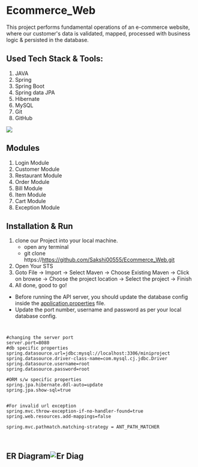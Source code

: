 # Ecommerce_Web
This project performs fundamental operations of an e-commerce website, where our customer's data is validated, mapped, processed with business logic & persisted in the database.

 
## Used Tech Stack & Tools:
1. JAVA
2. Spring
3. Spring Boot
4. Spring data JPA
5. Hibernate
6. MySQL
7. Git
8. GitHub

[![](https://skillicons.dev/icons?i=java,spring,hibernate,mysql,git,github)]()

## Modules
1. Login Module
2. Customer Module
3. Restaurant Module
4. Order Module
5. Bill Module
6. Item Module
7. Cart Module
8. Exception Module

## Installation & Run

1. clone our Project into your local machine.
      - open any terminal
      - git clone https://https://github.com/Sakshi00555/Ecommerce_Web.git
2. Open Your STS
3. Goto File -> Import -> Select Maven -> Choose Existing Maven -> Click on browse -> Choose the project location -> Select the project -> Finish
4. All done, good to go!

* Before running the API server, you should update the database config inside the [application.properties](https://github.com/Sakshi00555/Ecommerce_Web/blob/main/EcommerceWebsite/src/main/resources/application.properties) file. 
* Update the port number, username and password as per your local database config.

```
   

#changing the server port
server.port=8080
#db specific properties
spring.datasource.url=jdbc:mysql://localhost:3306/miniproject
spring.datasource.driver-class-name=com.mysql.cj.jdbc.Driver
spring.datasource.username=root
spring.datasource.password=root

#ORM s/w specific properties
spring.jpa.hibernate.ddl-auto=update
spring.jpa.show-sql=true


#For invalid url exception
spring.mvc.throw-exception-if-no-handler-found=true
spring.web.resources.add-mappings=false

spring.mvc.pathmatch.matching-strategy = ANT_PATH_MATCHER



```

## ER Diagram![Er Diag](https://user-images.githubusercontent.com/83025741/205962488-ee3bbd7d-4e0e-46ab-b92c-b4bfa2c32333.PNG)




